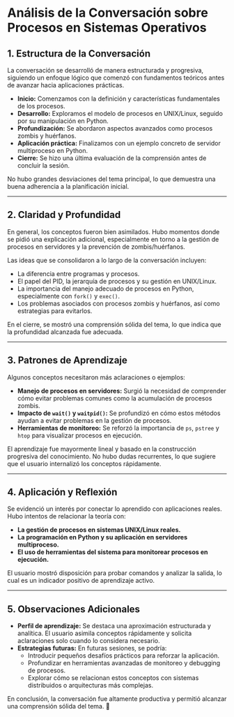 # Análisis de la Conversación sobre Procesos en Sistemas Operativos

## 1. Estructura de la Conversación
La conversación se desarrolló de manera estructurada y progresiva, siguiendo un enfoque lógico que comenzó con fundamentos teóricos antes de avanzar hacia aplicaciones prácticas.

- **Inicio:** Comenzamos con la definición y características fundamentales de los procesos.
- **Desarrollo:** Exploramos el modelo de procesos en UNIX/Linux, seguido por su manipulación en Python.
- **Profundización:** Se abordaron aspectos avanzados como procesos zombis y huérfanos.
- **Aplicación práctica:** Finalizamos con un ejemplo concreto de servidor multiproceso en Python.
- **Cierre:** Se hizo una última evaluación de la comprensión antes de concluir la sesión.

No hubo grandes desviaciones del tema principal, lo que demuestra una buena adherencia a la planificación inicial.

---

## 2. Claridad y Profundidad
En general, los conceptos fueron bien asimilados. Hubo momentos donde se pidió una explicación adicional, especialmente en torno a la gestión de procesos en servidores y la prevención de zombis/huérfanos.

Las ideas que se consolidaron a lo largo de la conversación incluyen:
- La diferencia entre programas y procesos.
- El papel del PID, la jerarquía de procesos y su gestión en UNIX/Linux.
- La importancia del manejo adecuado de procesos en Python, especialmente con `fork()` y `exec()`.
- Los problemas asociados con procesos zombis y huérfanos, así como estrategias para evitarlos.

En el cierre, se mostró una comprensión sólida del tema, lo que indica que la profundidad alcanzada fue adecuada.

---

## 3. Patrones de Aprendizaje
Algunos conceptos necesitaron más aclaraciones o ejemplos:
- **Manejo de procesos en servidores:** Surgió la necesidad de comprender cómo evitar problemas comunes como la acumulación de procesos zombis.
- **Impacto de `wait()` y `waitpid()`:** Se profundizó en cómo estos métodos ayudan a evitar problemas en la gestión de procesos.
- **Herramientas de monitoreo:** Se reforzó la importancia de `ps`, `pstree` y `htop` para visualizar procesos en ejecución.

El aprendizaje fue mayormente lineal y basado en la construcción progresiva del conocimiento. No hubo dudas recurrentes, lo que sugiere que el usuario internalizó los conceptos rápidamente.

---

## 4. Aplicación y Reflexión
Se evidenció un interés por conectar lo aprendido con aplicaciones reales. Hubo intentos de relacionar la teoría con:
- **La gestión de procesos en sistemas UNIX/Linux reales.**
- **La programación en Python y su aplicación en servidores multiproceso.**
- **El uso de herramientas del sistema para monitorear procesos en ejecución.**

El usuario mostró disposición para probar comandos y analizar la salida, lo cual es un indicador positivo de aprendizaje activo.

---

## 5. Observaciones Adicionales
- **Perfil de aprendizaje:** Se destaca una aproximación estructurada y analítica. El usuario asimila conceptos rápidamente y solicita aclaraciones solo cuando lo considera necesario.
- **Estrategias futuras:** En futuras sesiones, se podría:
  - Introducir pequeños desafíos prácticos para reforzar la aplicación.
  - Profundizar en herramientas avanzadas de monitoreo y debugging de procesos.
  - Explorar cómo se relacionan estos conceptos con sistemas distribuidos o arquitecturas más complejas.

En conclusión, la conversación fue altamente productiva y permitió alcanzar una comprensión sólida del tema. 🚀